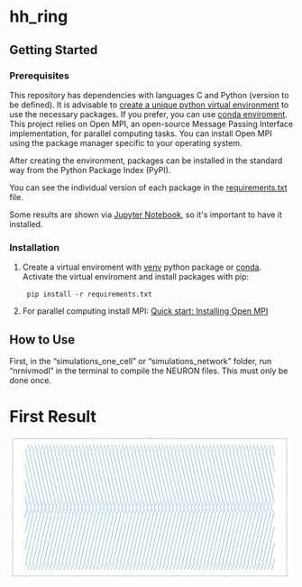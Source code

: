 # hh_ring

## Getting Started
### Prerequisites

This repository has dependencies with languages C and Python (version to be defined). It is advisable to [create a unique python virtual environment](https://docs.python.org/3.10/library/venv.html) to use the necessary packages. If you prefer, you can use [conda enviroment](https://conda.io/projects/conda/en/latest/user-guide/index.html). This project relies on Open MPI, an open-source Message Passing Interface implementation, for parallel computing tasks. You can install Open MPI using the package manager specific to your operating system.

After creating the environment, packages can be installed in the standard way from the Python Package Index (PyPI).

You can see the individual version of each package in the [requirements.txt](requirements.txt) file.

Some results are shown via [Jupyter Notebook](https://jupyter.org/install), so it's important to have it installed.

### Installation

1. Create a virtual enviroment with [venv](https://docs.python.org/3.10/library/venv.html) python package or [conda](https://conda.io/projects/conda/en/latest/user-guide/index.html). Activate the virtual enviroment and install packages with pip:

        pip install -r requirements.txt
        
2. For parallel computing install MPI: [Quick start: Installing Open MPI](https://docs.open-mpi.org/en/v5.0.x/installing-open-mpi/quickstart.html)


## How to Use
First, in the “simulations_one_cell” or “simulations_network” folder, run “nrnivmodl” in the terminal to compile the NEURON files. This must only be done once.

# First Result
![img](https://github.com/ConradBitt/hh_ring/blob/main/data/v0_batch0/v0_batch0_raster.png)
